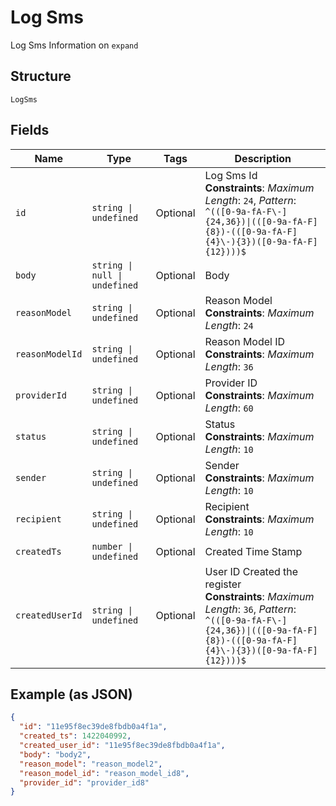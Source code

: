 
# Log Sms

Log Sms Information on `expand`

## Structure

`LogSms`

## Fields

| Name | Type | Tags | Description |
|  --- | --- | --- | --- |
| `id` | `string \| undefined` | Optional | Log Sms Id<br>**Constraints**: *Maximum Length*: `24`, *Pattern*: `^(([0-9a-fA-F\-]{24,36})\|(([0-9a-fA-F]{8})-(([0-9a-fA-F]{4}\-){3})([0-9a-fA-F]{12})))$` |
| `body` | `string \| null \| undefined` | Optional | Body |
| `reasonModel` | `string \| undefined` | Optional | Reason Model<br>**Constraints**: *Maximum Length*: `24` |
| `reasonModelId` | `string \| undefined` | Optional | Reason Model ID<br>**Constraints**: *Maximum Length*: `36` |
| `providerId` | `string \| undefined` | Optional | Provider ID<br>**Constraints**: *Maximum Length*: `60` |
| `status` | `string \| undefined` | Optional | Status<br>**Constraints**: *Maximum Length*: `10` |
| `sender` | `string \| undefined` | Optional | Sender<br>**Constraints**: *Maximum Length*: `10` |
| `recipient` | `string \| undefined` | Optional | Recipient<br>**Constraints**: *Maximum Length*: `10` |
| `createdTs` | `number \| undefined` | Optional | Created Time Stamp |
| `createdUserId` | `string \| undefined` | Optional | User ID Created the register<br>**Constraints**: *Maximum Length*: `36`, *Pattern*: `^(([0-9a-fA-F\-]{24,36})\|(([0-9a-fA-F]{8})-(([0-9a-fA-F]{4}\-){3})([0-9a-fA-F]{12})))$` |

## Example (as JSON)

```json
{
  "id": "11e95f8ec39de8fbdb0a4f1a",
  "created_ts": 1422040992,
  "created_user_id": "11e95f8ec39de8fbdb0a4f1a",
  "body": "body2",
  "reason_model": "reason_model2",
  "reason_model_id": "reason_model_id8",
  "provider_id": "provider_id8"
}
```

